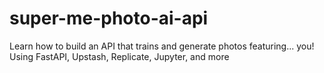 # super-me-photo-ai-api
Learn how to build an API that trains and generate photos featuring... you! Using FastAPI, Upstash, Replicate, Jupyter, and more
